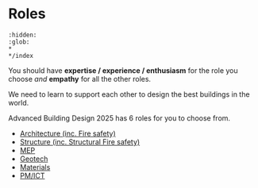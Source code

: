 # Roles
```{toctree}
:hidden:
:glob:
*
*/index
```


You should have **expertise / experience / enthusiasm** for the role you choose *and* **empathy** for all the other roles. 

We need to learn to support each other to design the best buildings in the world.

Advanced Building Design 2025 has 6 roles for you to choose from.

* [Architecture (inc. Fire safety)](/Architecture)
* [Structure  (inc. Structural Fire safety)](/Structure)
* [MEP](/MEP)
* [Geotech](/Geotech)
* [Materials](/Materials)
* [PM/ICT](/Roles/PM-ICT)


<!-- 2025 

arch
 space allocation
 facade design
 building form
mep
 comfort and energt use
structure
 structural safety
materials
 guidance on materials to other subjects
 dgnb lite reporting
pm
 costs
 schedule
 it/ bio confirmance


--->

